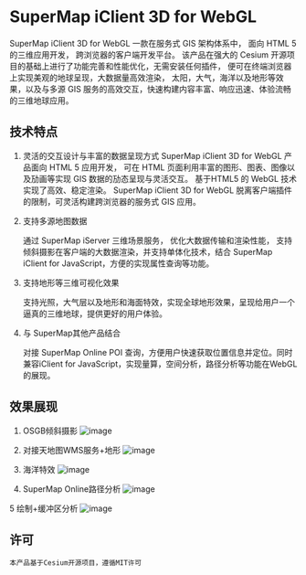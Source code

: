 # SuperMap iClient 3D for WebGL

SuperMap iClient 3D for WebGL 一款在服务式 GIS 架构体系中， 面向 HTML 5 的三维应用开发， 跨浏览器的客户端开发平台。 该产品在强大的 Cesium 开源项目的基础上进行了功能完善和性能优化，无需安装任何插件， 便可在终端浏览器上实现美观的地球呈现，大数据量高效渲染， 太阳，大气，海洋以及地形等效果，以及与多源 GIS 服务的高效交互，快速构建内容丰富、响应迅速、体验流畅的三维地球应用。

## 技术特点

1. 灵活的交互设计与丰富的数据呈现方式
    SuperMap iClient 3D for WebGL 产品面向 HTML 5 应用开发， 可在 HTML 页面利用丰富的图形、图表、图像以及劢画等实现 GIS 数据的劢态呈现与灵活交互。 基于HTML5 的 WebGL 技术实现了高效、稳定渲染。 SuperMap iClient 3D for WebGL 脱离客户端插件的限制，可灵活构建跨浏览器的服务式 GIS 应用。
	
2. 支持多源地图数据
	
	通过 SuperMap iServer 三维场景服务， 优化大数据传输和渲染性能， 支持倾斜摄影在客户端的大数据渲染，并支持单体化技术，结合 SuperMap iClient for JavaScript，方便的实现属性查询等功能。
	
3. 支持地形等三维可视化效果

	支持光照，大气层以及地形和海面特效，实现全球地形效果，呈现给用户一个逼真的三维地球，提供更好的用户体验。
	
4. 与 SuperMap其他产品结合

	 对接 SuperMap Online POI 查询，方便用户快速获取位置信息并定位。同时兼容iClient for JavaScript，实现量算，空间分析，路径分析等功能在WebGL的展现。
	
## 效果展现

1. OSGB倾斜摄影
 ![image](https://github.com/SuperMap/iClient3D-for-WebGL/raw/master/images/1osgb.png)
 
2. 对接天地图WMS服务+地形
 ![image](https://github.com/SuperMap/iClient3D-for-WebGL/raw/master/images/2terrain.png)
 
3. 海洋特效
 ![image](https://github.com/SuperMap/iClient3D-for-WebGL/raw/master/images/3ocean.png)
 
4. SuperMap Online路径分析
 ![image](https://github.com/SuperMap/iClient3D-for-WebGL/raw/master/images/4onlineAPI.png)
 
5 绘制+缓冲区分析
 ![image](https://github.com/SuperMap/iClient3D-for-WebGL/raw/master/images/5buffer.jpg)
 
## 许可
	本产品基于Cesium开源项目，遵循MIT许可
